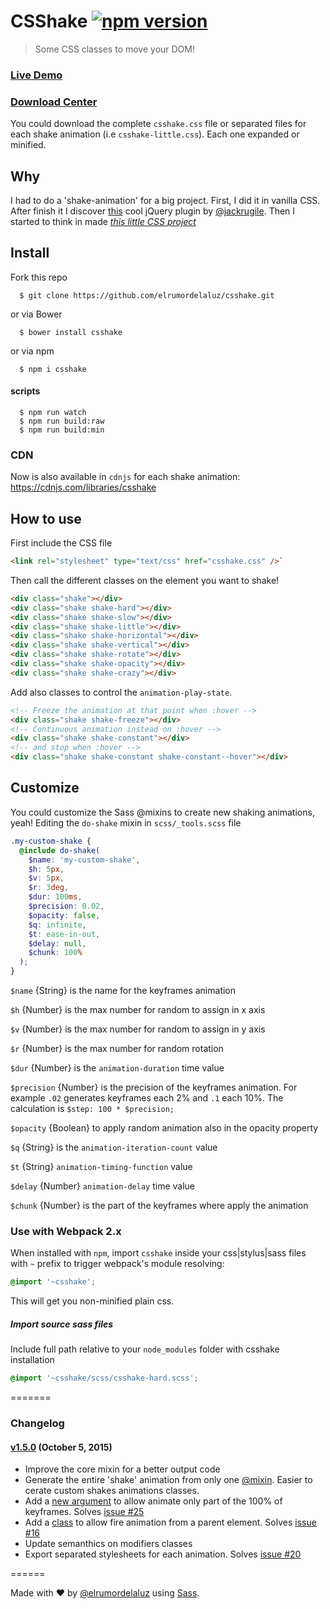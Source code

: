 # CSShake [![npm version](https://badge.fury.io/js/csshake.svg)](http://badge.fury.io/js/csshake)

> Some CSS classes to move your DOM!

### [Live Demo](http://elrumordelaluz.github.io/csshake/)

### [Download Center](https://csshake.surge.sh/)

You could download the complete `csshake.css` file or separated files for each shake animation (i.e `csshake-little.css`).
Each one expanded or minified.

## Why

I had to do a 'shake-animation' for a big project. First, I did it in vanilla CSS.
After finish it I discover [this](http://jackrugile.com/jrumble/) cool jQuery plugin by [@jackrugile](https://twitter.com/jackrugile).
Then I started to think in made _[this little CSS project](http://elrumordelaluz.github.io/csshake/)_

## Install

Fork this repo

```
  $ git clone https://github.com/elrumordelaluz/csshake.git
```

or via Bower

```
  $ bower install csshake
```

or via npm

```
  $ npm i csshake
```

#### scripts

```
  $ npm run watch
  $ npm run build:raw
  $ npm run build:min
```

### CDN

Now is also available in `cdnjs` for each shake animation: https://cdnjs.com/libraries/csshake

## How to use

First include the CSS file

```html
<link rel="stylesheet" type="text/css" href="csshake.css" />`
```

Then call the different classes on the element you want to shake!

```html
<div class="shake"></div>
<div class="shake shake-hard"></div>
<div class="shake shake-slow"></div>
<div class="shake shake-little"></div>
<div class="shake shake-horizontal"></div>
<div class="shake shake-vertical"></div>
<div class="shake shake-rotate"></div>
<div class="shake shake-opacity"></div>
<div class="shake shake-crazy"></div>
```

Add also classes to control the `animation-play-state`.

```html
<!-- Freeze the animation at that point when :hover -->
<div class="shake shake-freeze"></div>
<!-- Continuous animation instead on :hover -->
<div class="shake shake-constant"></div>
<!-- and stop when :hover -->
<div class="shake shake-constant shake-constant--hover"></div>
```

## Customize

You could customize the Sass @mixins to create new shaking animations, yeah!
Editing the `do-shake` mixin in `scss/_tools.scss` file

```scss
.my-custom-shake {
  @include do-shake(
    $name: 'my-custom-shake',
    $h: 5px,
    $v: 5px,
    $r: 3deg,
    $dur: 100ms,
    $precision: 0.02,
    $opacity: false,
    $q: infinite,
    $t: ease-in-out,
    $delay: null,
    $chunk: 100%
  );
}
```

`$name` {String} is the name for the keyframes animation

`$h` {Number} is the max number for random to assign in x axis

`$v` {Number} is the max number for random to assign in y axis

`$r` {Number} is the max number for random rotation

`$dur` {Number} is the `animation-duration` time value

`$precision` {Number} is the precision of the keyframes animation. For example `.02` generates keyframes each 2% and `.1` each 10%. The calculation is `$step: 100 * $precision;`

`$opacity` {Boolean} to apply random animation also in the opacity property

`$q` {String} is the `animation-iteration-count` value

`$t` {String} `animation-timing-function` value

`$delay` {Number} `animation-delay` time value

`$chunk` {Number} is the part of the keyframes where apply the animation

### Use with Webpack 2.x

When installed with `npm`, import `csshake` inside your css|stylus|sass files with `~` prefix to trigger webpack's module resolving:

```scss
@import '~csshake';
```

This will get you non-minified plain css.

##### Import source sass files

Include full path relative to your `node_modules` folder with csshake installation

```scss
@import '~csshake/scss/csshake-hard.scss';
```

=======

### Changelog

#### [v1.5.0](https://github.com/elrumordelaluz/csshake/releases/tag/v1.5) (October 5, 2015)

- Improve the core mixin for a better output code
- Generate the entire 'shake' animation from only one [@mixin](https://github.com/elrumordelaluz/csshake/blob/master/scss/_tools.scss#L30). Easier to cerate custom shakes animations classes.
- Add a [new argument](https://github.com/elrumordelaluz/csshake/blob/master/scss/_tools.scss#L41) to allow animate only part of the 100% of keyframes. Solves [issue #25](https://github.com/elrumordelaluz/csshake/issues/25)
- Add a [class](https://github.com/elrumordelaluz/csshake/blob/master/scss/_tools.scss#L3) to allow fire animation from a parent element. Solves [issue #16](https://github.com/elrumordelaluz/csshake/issues/16)
- Update semanthics on modifiers classes
- Export separated stylesheets for each animation. Solves [issue #20](https://github.com/elrumordelaluz/csshake/issues/20)

======

Made with ♥ by [@elrumordelaluz](http://twitter.com/elrumordelaluz) using [Sass](http://sass-lang.com/).
